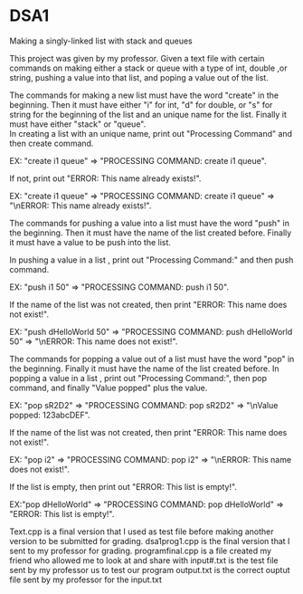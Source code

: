 # DSA1
Making a singly-linked list with stack and queues

This project was given by my professor.  Given a text file with certain commands on making either a stack or queue with a type of int, double ,or string, pushing a value into that list, and poping a value out of the list.  

The commands for making a new list must have the word "create" in the beginning. Then it must have either "i" for int, "d" for double, or "s" for string for the beginning of the list and an unique name for the list. Finally it must have either "stack" or "queue".  
In creating a list with an unique name, print out "Processing Command" and then create command.

EX: "create i1 queue" => "PROCESSING COMMAND: create i1 queue".

If not, print out "ERROR: This name already exists!". 

EX: "create i1 queue" => "PROCESSING COMMAND: create i1 queue" =>  "\nERROR: This name already exists!".

The commands for pushing a value into a list must have the word "push" in the beginning.  Then it must have the name of the list created before.  Finally it must have a value to be push into the list.

In pushing a value in a list , print out "Processing Command:" and then push command.

EX: "push i1 50" => "PROCESSING COMMAND: push i1 50".

If the name of the list was not created, then print "ERROR: This name does not exist!".

EX: "push dHelloWorld 50" => "PROCESSING COMMAND: push dHelloWorld 50" => "\nERROR: This name does not exist!".

The commands for popping a value out of a list must have the word "pop" in the beginning.  Finally it must have the name of the list created before.
In popping a value in a list , print out "Processing Command:", then pop command, and finally "Value popped" plus the value.

EX: "pop sR2D2" => "PROCESSING COMMAND: pop sR2D2" => "\nValue popped: 123abcDEF".

If the name of the list was not created, then print "ERROR: This name does not exist!".

EX: "pop i2" => "PROCESSING COMMAND: pop i2" => "\nERROR: This name does not exist!".

If the list is empty, then print out "ERROR: This list is empty!".

EX:"pop dHelloWorld" => "PROCESSING COMMAND: pop dHelloWorld" => "ERROR: This list is empty!".



Text.cpp is a final version that I used as test file before making another version to be submitted for grading.
dsa1prog1.cpp is the final version that I sent to my professor for grading.
programfinal.cpp is a file created my friend who allowed me to look at and share with
input#.txt is the test file sent by my professor us to test our program
output.txt is the correct ouptut file sent by my professor for the input.txt


